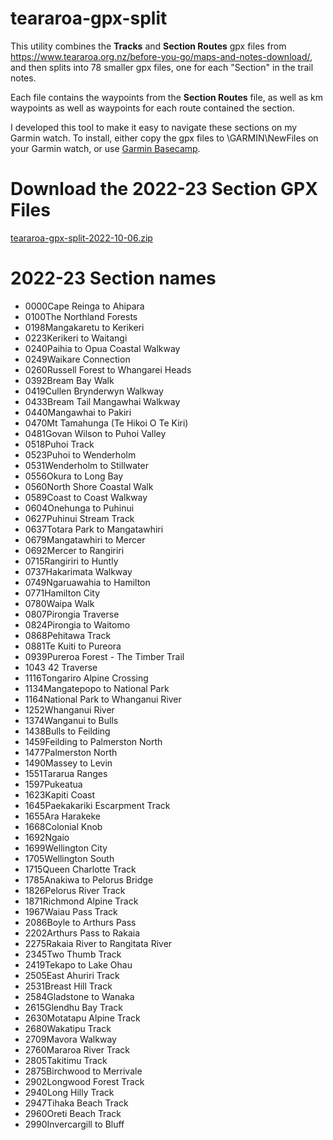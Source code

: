 # teararoa-gpx-split

This utility combines the **Tracks** and **Section Routes** gpx files from https://www.teararoa.org.nz/before-you-go/maps-and-notes-download/, and then splits into 78 smaller gpx files, one for each "Section" in the trail notes.  

Each file contains the waypoints from the **Section Routes** file, as well as km waypoints as well as waypoints for each route contained the section.

I developed this tool to make it easy to navigate these sections on my Garmin watch.  To install, either copy the gpx files to \GARMIN\NewFiles on your Garmin watch, or use [Garmin Basecamp](https://www.garmin.com/en-NZ/software/basecamp/). 

# Download the 2022-23 Section GPX Files
[teararoa-gpx-split-2022-10-06.zip](https://github.com/bdoherty/teararoa-gpx-split/raw/main/published/teararoa-gpx-split-2022-10-06.zip)

# 2022-23 Section names

* 0000Cape Reinga to Ahipara
* 0100The Northland Forests
* 0198Mangakaretu to Kerikeri
* 0223Kerikeri to Waitangi
* 0240Paihia to Opua Coastal Walkway
* 0249Waikare Connection
* 0260Russell Forest to Whangarei Heads
* 0392Bream Bay Walk
* 0419Cullen Brynderwyn Walkway
* 0433Bream Tail Mangawhai Walkway
* 0440Mangawhai to Pakiri
* 0470Mt Tamahunga (Te Hikoi O Te Kiri)
* 0481Govan Wilson to Puhoi Valley
* 0518Puhoi Track
* 0523Puhoi to Wenderholm
* 0531Wenderholm to Stillwater
* 0556Okura to Long Bay
* 0560North Shore Coastal Walk
* 0589Coast to Coast Walkway
* 0604Onehunga to Puhinui
* 0627Puhinui Stream Track
* 0637Totara Park to Mangatawhiri
* 0679Mangatawhiri to Mercer
* 0692Mercer to Rangiriri
* 0715Rangiriri to Huntly
* 0737Hakarimata Walkway
* 0749Ngaruawahia to Hamilton
* 0771Hamilton City
* 0780Waipa Walk
* 0807Pirongia Traverse
* 0824Pirongia to Waitomo
* 0868Pehitawa Track
* 0881Te Kuiti to Pureora
* 0939Pureroa Forest - The Timber Trail
* 1043 42 Traverse
* 1116Tongariro Alpine Crossing
* 1134Mangatepopo to National Park
* 1164National Park to Whanganui River
* 1252Whanganui River
* 1374Wanganui to Bulls
* 1438Bulls to Feilding
* 1459Feilding to Palmerston North
* 1477Palmerston North
* 1490Massey to Levin
* 1551Tararua Ranges
* 1597Pukeatua
* 1623Kapiti Coast
* 1645Paekakariki Escarpment Track
* 1655Ara Harakeke
* 1668Colonial Knob
* 1692Ngaio
* 1699Wellington City
* 1705Wellington South
* 1715Queen Charlotte Track
* 1785Anakiwa to Pelorus Bridge
* 1826Pelorus River Track
* 1871Richmond Alpine Track
* 1967Waiau Pass Track
* 2086Boyle to Arthurs Pass
* 2202Arthurs Pass to Rakaia
* 2275Rakaia River to Rangitata River
* 2345Two Thumb Track
* 2419Tekapo to Lake Ohau
* 2505East Ahuriri Track
* 2531Breast Hill Track
* 2584Gladstone to Wanaka
* 2615Glendhu Bay Track
* 2630Motatapu Alpine Track
* 2680Wakatipu Track
* 2709Mavora Walkway
* 2760Mararoa River Track
* 2805Takitimu Track
* 2875Birchwood to Merrivale
* 2902Longwood Forest Track
* 2940Long Hilly Track
* 2947Tihaka Beach Track
* 2960Oreti Beach Track
* 2990Invercargill to Bluff
